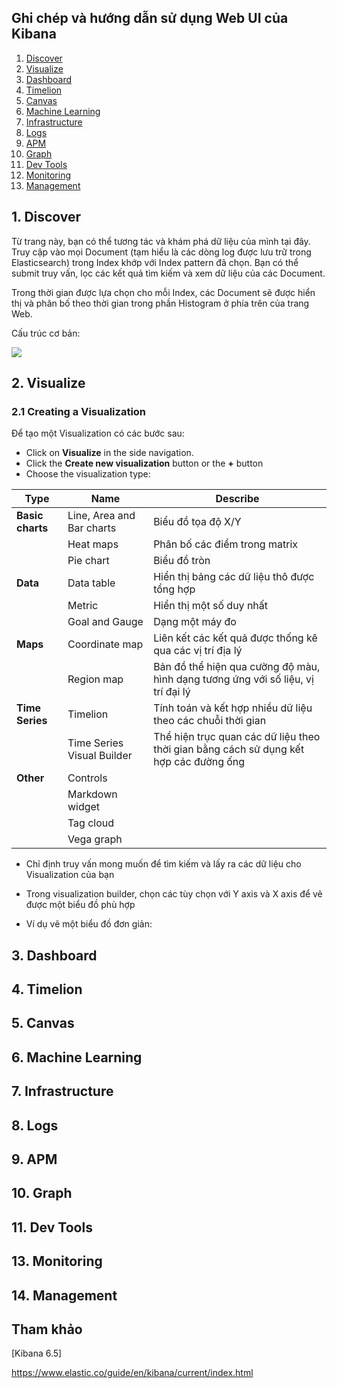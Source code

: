## Ghi chép và hướng dẫn sử dụng Web UI của Kibana

1. [Discover](#discover) 
2. [Visualize](#visualize)
3. [Dashboard](#dashboard)
4. [Timelion](#timelion)
5. [Canvas](#canvas)
6. [Machine Learning](#ml)
7. [Infrastructure](#infrastructure)
8. [Logs](#logs)
9. [APM](#apm)
10. [Graph](#graph)
11. [Dev Tools](#devtools)
12. [Monitoring](#monitoring)
13. [Management](#management)

<a name="discover"></a>
## 1. Discover

Từ trang này, bạn có thể tương tác và khám phá dữ liệu của mình tại đây. Truy cập vào mọi Document (tạm hiểu là các dòng log được lưu trữ trong Elasticsearch) trong Index khớp với Index pattern đã chọn. Bạn có thể submit truy vấn, lọc các kết quả tìm kiếm và xem dữ liệu của các Document. 

Trong thời gian được lựa chọn cho mỗi Index, các Document sẽ được hiển thị và phân bố theo thời gian trong phần Histogram ở phía trên của trang Web.

Cấu trúc cơ bản:

<img src="2.png">



<a name="visualize"></a>
## 2. Visualize

### 2.1 Creating a Visualization

Để tạo một Visualization có các bước sau:

* Click on **Visualize** in the side navigation.
* Click the **Create new visualization** button or the **+** button
* Choose the visualization type:

|Type| Name| Describe |
|----|-----|----------|
|**Basic charts**| Line, Area and Bar charts| Biểu đồ tọa độ X/Y|
||Heat maps| Phân bố các điểm trong matrix|
||Pie chart| Biểu đồ tròn
|**Data**| Data table| Hiển thị bảng các dữ liệu thô được tổng hợp|
||Metric| Hiển thị một số duy nhất|
||Goal and Gauge| Dạng một máy đo|
|**Maps**| Coordinate map| Liên kết các kết quả được thống kê qua các vị trí địa lý|
||Region map| Bản đồ thể hiện qua cường độ màu, hình dạng tương ứng với số liệu, vị trí đại lý|
|**Time Series**| Timelion| Tính toán và kết hợp nhiều dữ liệu theo các chuỗi thời gian|
||Time Series Visual Builder| Thể hiện trục quan các dữ liệu theo thời gian bằng cách sử dụng kết hợp các đường ống|
|**Other**| Controls| |
||Markdown widget||
||Tag cloud||
|| Vega graph||

* Chỉ định truy vấn mong muốn để tìm kiếm và lấy ra các dữ liệu cho Visualization của bạn
* Trong visualization builder, chọn các tùy chọn với Y axis và X axis để vẽ được một biểu đồ phù hợp

* Ví dụ vẽ một biểu đồ đơn giản:


<a name="dashboard"></a>
## 3. Dashboard

<a name="timelion"></a>
## 4. Timelion

<a name="canvas"></a>
## 5. Canvas

<a name="ml"></a>
## 6. Machine Learning

<a name="infrastructure"></a>
## 7. Infrastructure

<a name="logs"></a>
## 8. Logs

<a name="apm"></a>
## 9. APM

<a name="graph"></a>
## 10. Graph

<a name="devtools"></a>
## 11. Dev Tools

<a name="monitoring"></a>
## 13. Monitoring

<a name="management"></a>
## 14. Management



## Tham khảo

[Kibana 6.5]

https://www.elastic.co/guide/en/kibana/current/index.html 